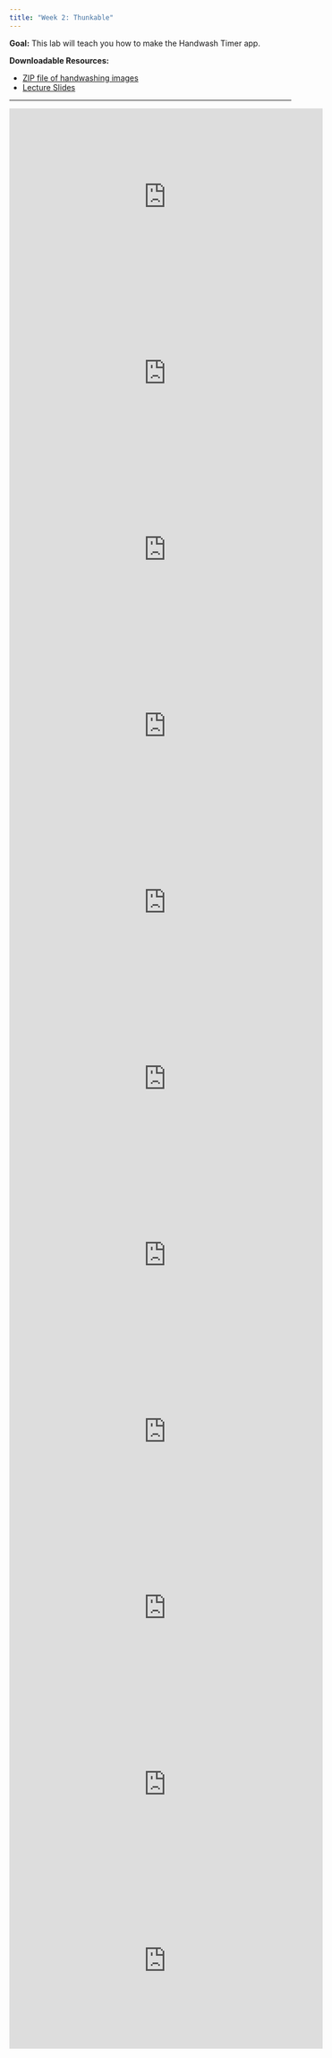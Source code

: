 ```yaml
---
title: "Week 2: Thunkable"
---
```


**Goal:** This lab will teach you how to make the Handwash Timer app.

**Downloadable Resources:** 
- <a href="/files/handwash_images.zip" target="_blank">ZIP file of handwashing images</a>
- <a href="/files/thunkable_week2.pdf" target="_blank">Lecture Slides</a>

<hr/>

<iframe width="560" height="315" src="https://www.youtube.com/embed/T3xol7MU65A" frameborder="0" allow="accelerometer; autoplay; clipboard-write; encrypted-media; gyroscope; picture-in-picture" allowfullscreen></iframe>

<iframe width="560" height="315" src="https://www.youtube.com/embed/xRnO3N197Vc" frameborder="0" allow="accelerometer; autoplay; clipboard-write; encrypted-media; gyroscope; picture-in-picture" allowfullscreen></iframe>

<iframe width="560" height="315" src="https://www.youtube.com/embed/0ttcIiYOVdM" frameborder="0" allow="accelerometer; autoplay; clipboard-write; encrypted-media; gyroscope; picture-in-picture" allowfullscreen></iframe>

<iframe width="560" height="315" src="https://www.youtube.com/embed/TXj1p9z8974" frameborder="0" allow="accelerometer; autoplay; clipboard-write; encrypted-media; gyroscope; picture-in-picture" allowfullscreen></iframe>

<iframe width="560" height="315" src="https://www.youtube.com/embed/CVj9JCsjR4Q" frameborder="0" allow="accelerometer; autoplay; clipboard-write; encrypted-media; gyroscope; picture-in-picture" allowfullscreen></iframe>

<iframe width="560" height="315" src="https://www.youtube.com/embed/iRyAme-Knxc" frameborder="0" allow="accelerometer; autoplay; clipboard-write; encrypted-media; gyroscope; picture-in-picture" allowfullscreen></iframe>

<iframe width="560" height="315" src="https://www.youtube.com/embed/-IuGKzuH7Ww" frameborder="0" allow="accelerometer; autoplay; clipboard-write; encrypted-media; gyroscope; picture-in-picture" allowfullscreen></iframe>

<iframe width="560" height="315" src="https://www.youtube.com/embed/hzEWv7rum-w" frameborder="0" allow="accelerometer; autoplay; clipboard-write; encrypted-media; gyroscope; picture-in-picture" allowfullscreen></iframe>

<iframe width="560" height="315" src="https://www.youtube.com/embed/aalvQKommiU" frameborder="0" allow="accelerometer; autoplay; clipboard-write; encrypted-media; gyroscope; picture-in-picture" allowfullscreen></iframe>

<iframe width="560" height="315" src="https://www.youtube.com/embed/sALh3hMCqIk" frameborder="0" allow="accelerometer; autoplay; clipboard-write; encrypted-media; gyroscope; picture-in-picture" allowfullscreen></iframe>

<iframe width="560" height="315" src="https://www.youtube.com/embed/i6gLHE4QjgQ" frameborder="0" allow="accelerometer; autoplay; clipboard-write; encrypted-media; gyroscope; picture-in-picture" allowfullscreen></iframe>